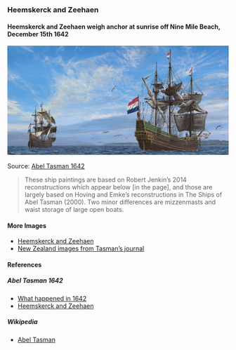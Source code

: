 ### Heemskerck and Zeehaen

#### Heemskerck and Zeehaen weigh anchor at sunrise off Nine Mile Beach, December 15th 1642

![Heemskerck and Zeehaen](pictures/2-Cape-Fairwind.jpg)

Source: [Abel Tasman 1642](http://abeltasman.org.nz/articles-research/heemskerck-zeehaen/)

> These ship paintings are based on Robert Jenkin’s 2014 reconstructions
> which appear below [in the page], and those are largely based on
> Hoving and Emke’s reconstructions in The Ships of Abel Tasman (2000).
> Two minor differences are mizzenmasts and waist storage of large open boats.

#### More Images

* [Heemskerck and Zeehaen](http://abeltasman.org.nz/articles-research/heemskerck-zeehaen/)
* [New Zealand images from Tasman’s journal](http://abeltasman.org.nz/images/)

#### References

##### Abel Tasman 1642

* [What happened in 1642](http://abeltasman.org.nz/what-happened-in-1642/)
* [Heemskerck and Zeehaen](http://abeltasman.org.nz/articles-research/heemskerck-zeehaen/)

##### Wikipedia

* [Abel Tasman](https://en.wikipedia.org/wiki/Abel_Tasman)

